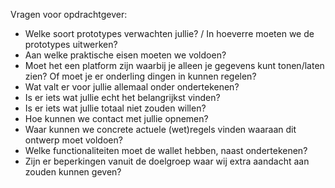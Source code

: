 Vragen voor opdrachtgever:

-	Welke soort prototypes verwachten jullie? / In hoeverre moeten we de prototypes uitwerken?
-	Aan welke praktische eisen moeten we voldoen?
-	Moet het een platform zijn waarbij je alleen je gegevens kunt tonen/laten zien? Of moet je er onderling dingen in kunnen regelen?
-	Wat valt er voor jullie allemaal onder ondertekenen?
-	Is er iets wat jullie echt het belangrijkst vinden?
-	Is er iets wat jullie totaal niet zouden willen?
-	Hoe kunnen we contact met jullie opnemen? 
-	Waar kunnen we concrete actuele (wet)regels vinden waaraan dit ontwerp moet voldoen?
-	Welke functionaliteiten moet de wallet hebben, naast ondertekenen?
-	Zijn er beperkingen vanuit de doelgroep waar wij extra aandacht aan zouden kunnen geven?
